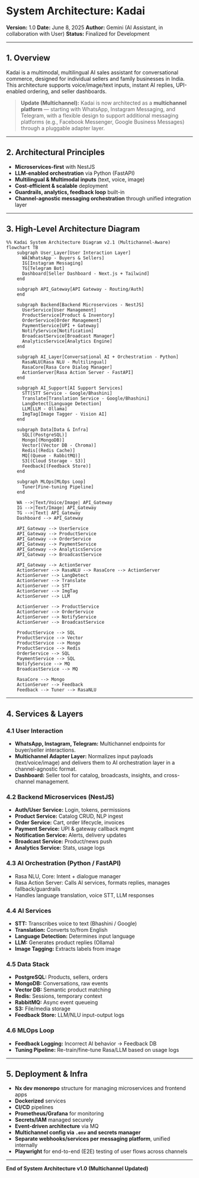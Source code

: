 # System Architecture: Kadai

**Version:** 1.0
**Date:** June 8, 2025
**Author:** Gemini (AI Assistant, in collaboration with User)
**Status:** Finalized for Development

---

## 1. Overview

Kadai is a multimodal, multilingual AI sales assistant for conversational commerce, designed for individual sellers and family businesses in India. This architecture supports voice/image/text inputs, instant AI replies, UPI-enabled ordering, and seller dashboards.

> **Update (Multichannel):**
> Kadai is now architected as a **multichannel platform** — starting with WhatsApp, Instagram Messaging, and Telegram, with a flexible design to support additional messaging platforms (e.g., Facebook Messenger, Google Business Messages) through a pluggable adapter layer.

---

## 2. Architectural Principles

- **Microservices-first** with NestJS
- **LLM-enabled orchestration** via Python (FastAPI)
- **Multilingual & Multimodal inputs** (text, voice, image)
- **Cost-efficient & scalable** deployment
- **Guardrails, analytics, feedback loop** built-in
- **Channel-agnostic messaging orchestration** through unified integration layer

---

## 3. High-Level Architecture Diagram

```mermaid
%% Kadai System Architecture Diagram v2.1 (Multichannel-Aware)
flowchart TB
    subgraph User_Layer[User Interaction Layer]
      WA[WhatsApp - Buyers & Sellers]
      IG[Instagram Messaging]
      TG[Telegram Bot]
      Dashboard[Seller Dashboard - Next.js + Tailwind]
    end

    subgraph API_Gateway[API Gateway - Routing/Auth]
    end

    subgraph Backend[Backend Microservices - NestJS]
      UserService[User Management]
      ProductService[Product & Inventory]
      OrderService[Order Management]
      PaymentService[UPI + Gateway]
      NotifyService[Notification]
      BroadcastService[Broadcast Manager]
      AnalyticsService[Analytics Engine]
    end

    subgraph AI_Layer[Conversational AI + Orchestration - Python]
      RasaNLU[Rasa NLU - Multilingual]
      RasaCore[Rasa Core Dialog Manager]
      ActionServer[Rasa Action Server - FastAPI]
    end

    subgraph AI_Support[AI Support Services]
      STT[STT Service - Google/Bhashini]
      Translate[Translation Service - Google/Bhashini]
      LangDetect[Language Detection]
      LLM[LLM - Ollama]
      ImgTag[Image Tagger - Vision AI]
    end

    subgraph Data[Data & Infra]
      SQL[(PostgreSQL)]
      Mongo[(MongoDB)]
      Vector[(Vector DB - Chroma)]
      Redis[(Redis Cache)]
      MQ[(Queue - RabbitMQ)]
      S3[(Cloud Storage - S3)]
      Feedback[(Feedback Store)]
    end

    subgraph MLOps[MLOps Loop]
      Tuner[Fine-tuning Pipeline]
    end

    WA -->|Text/Voice/Image| API_Gateway
    IG -->|Text/Image| API_Gateway
    TG -->|Text| API_Gateway
    Dashboard --> API_Gateway

    API_Gateway --> UserService
    API_Gateway --> ProductService
    API_Gateway --> OrderService
    API_Gateway --> PaymentService
    API_Gateway --> AnalyticsService
    API_Gateway --> BroadcastService

    API_Gateway --> ActionServer
    ActionServer --> RasaNLU --> RasaCore --> ActionServer
    ActionServer --> LangDetect
    ActionServer --> Translate
    ActionServer --> STT
    ActionServer --> ImgTag
    ActionServer --> LLM

    ActionServer --> ProductService
    ActionServer --> OrderService
    ActionServer --> NotifyService
    ActionServer --> BroadcastService

    ProductService --> SQL
    ProductService --> Vector
    ProductService --> Mongo
    ProductService --> Redis
    OrderService --> SQL
    PaymentService --> SQL
    NotifyService --> MQ
    BroadcastService --> MQ

    RasaCore --> Mongo
    ActionServer --> Feedback
    Feedback --> Tuner --> RasaNLU
```

---

## 4. Services & Layers

### 4.1 User Interaction

- **WhatsApp, Instagram, Telegram:** Multichannel endpoints for buyer/seller interactions.
- **Multichannel Adapter Layer:** Normalizes input payloads (text/voice/image) and delivers them to AI orchestration layer in a channel-agnostic format.
- **Dashboard:** Seller tool for catalog, broadcasts, insights, and cross-channel management.

### 4.2 Backend Microservices (NestJS)

- **Auth/User Service:** Login, tokens, permissions
- **Product Service:** Catalog CRUD, NLP ingest
- **Order Service:** Cart, order lifecycle, invoices
- **Payment Service:** UPI & gateway callback mgmt
- **Notification Service:** Alerts, delivery updates
- **Broadcast Service:** Product/news push
- **Analytics Service:** Stats, usage logs

### 4.3 AI Orchestration (Python / FastAPI)

- Rasa NLU, Core: Intent + dialogue manager
- Rasa Action Server: Calls AI services, formats replies, manages fallback/guardrails
- Handles language translation, voice STT, LLM responses

### 4.4 AI Services

- **STT:** Transcribes voice to text (Bhashini / Google)
- **Translation:** Converts to/from English
- **Language Detection:** Determines input language
- **LLM:** Generates product replies (Ollama)
- **Image Tagging:** Extracts labels from image

### 4.5 Data Stack

- **PostgreSQL:** Products, sellers, orders
- **MongoDB:** Conversations, raw events
- **Vector DB:** Semantic product matching
- **Redis:** Sessions, temporary context
- **RabbitMQ:** Async event queueing
- **S3:** File/media storage
- **Feedback Store:** LLM/NLU input-output logs

### 4.6 MLOps Loop

- **Feedback Logging:** Incorrect AI behavior → Feedback DB
- **Tuning Pipeline:** Re-train/fine-tune Rasa/LLM based on usage logs

---

## 5. Deployment & Infra

- **Nx dev monorepo** structure for managing microservices and frontend apps
- **Dockerized** services
- **CI/CD** pipelines
- **Prometheus/Grafana** for monitoring
- **Secrets/IAM** managed securely
- **Event-driven architecture** via MQ
- **Multichannel config via `.env` and secrets manager**
- **Separate webhooks/services per messaging platform**, unified internally
- **Playwright** for end-to-end (E2E) testing of user flows across channels

---

**End of System Architecture v1.0 (Multichannel Updated)**
